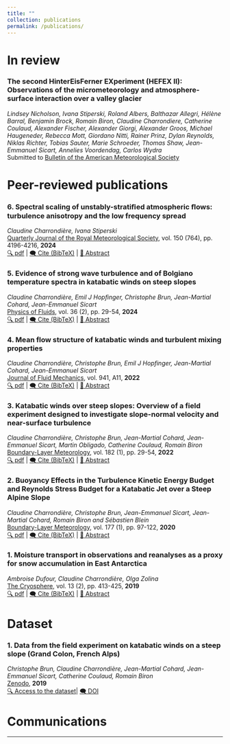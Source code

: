 ```yaml
---
title: ""
collection: publications
permalink: /publications/
---
```

# In review

### The second HinterEisFerner EXperiment (HEFEX II): Observations of the micrometeorology and atmosphere-surface interaction over a valley glacier
*Lindsey Nicholson, Ivana Stiperski, Roland Albers, Balthazar Allegri, Hélène Barral, Benjamin Brock, Romain Biron, Claudine Charrondiere, Catherine Coulaud, Alexander Fischer, Alexander Giorgi, Alexander Groos, Michael Haugeneder, Rebecca Mott, Giordano Nitti, Rainer Prinz, Dylan Reynolds, Niklas Richter, Tobias Sauter, Marie Schroeder, Thomas Shaw, Jean-Emmanuel Sicart, Annelies Voordendag, Carlos Wydra*  
Submitted to <ins>Bulletin of the American Meteorological Society</ins>

# Peer-reviewed publications

### 6. Spectral scaling of unstably-stratiﬁed atmospheric ﬂows: turbulence anisotropy and the low frequency spread
*Claudine Charrondière, Ivana Stiperski*  
<ins>Quarterly Journal of the Royal Meteorological Society</ins>, vol. 150 (764), pp. 4196-4216, **2024**  
[🔍 pdf](https://rmets.onlinelibrary.wiley.com/doi/pdfdirect/10.1002/qj.4811) | <a href="#" onclick="showBibTeX(event, 'bib6')">🗨️ Cite (BibTeX)</a> | <a href="#" onclick="showAbstract(event, 'abs6')">📄 Abstract</a>

<div id="bib6" style="display:none; position:fixed; top:20%; left:30%; width:40%; padding:20px; background:white; border:1px solid black; box-shadow: 2px 2px 10px rgba(0,0,0,0.5);">
  <strong>BibTeX Citation:</strong>
  <pre>@article{charrondiere2024spectral,
  title={Spectral scaling of unstably stratified atmospheric flows: Turbulence anisotropy and the low-frequency spread},
  author={Charrondi{\`e}re, Claudine and Stiperski, Ivana},
  journal={Quarterly Journal of the Royal Meteorological Society},
  volume={150},
  number={764},
  pages={4196--4216},
  year={2024},
  publisher={Wiley Online Library}
}
</pre>
  <button onclick="closePopup('bib6')">Close</button>
</div>

<div id="abs6" style="display:none; position:fixed; top:20%; left:30%; width:40%; padding:20px; background:white; border:1px solid black; box-shadow: 2px 2px 10px rgba(0,0,0,0.5);">
  <strong>Abstract:</strong>
  <p>The recent field measurements of katabatic winds on steep alpine slopes provide a unique database for theoretical analysis of the mean flow development and the determination of mixing properties. The theory is based on the depth-integrated momentum and heat equations and demonstrates an increase in mean velocity \(U\) with downstream distance \(x\) according to \(x^n\) \((n \leq 1/2)\). An equation for the mean wind velocity is established, expressing its dependency on the buoyancy flux, related to the heat flux to the ground, entrainment, and bottom friction. No ambient stratification, ambient wind, and constant ground surface temperature lead to \(U \sim x^{1/2}\), while constant heat flux to the ground leads to \(U \sim x^{1/3}\) and requires that the reduced gravity decreases as \(x^{-1/3}\). Stable ambient stratification \(N\) causes, in addition to small-amplitude mean flow oscillations, a decrease in reduced gravity with \(x\), in which case the assumption of constant surface heat flux along \(x\) is only an approximation. The turbulent fluxes are a function of the gradient Richardson number \(Ri\), with the ratio of turbulent diffusivity to viscosity \(K_h / K_m\) changing from nearly 1.4 to approximately 0.5 at \(Ri \approx 0.5\). A new mixing efficiency is introduced that includes turbulence kinetic energy production or consumption by along-slope turbulent buoyancy flux. It increases with \(Ri\) up to 0.25 at \(Ri \approx 0.5\) and then remains nearly constant. The measurements allowed us to determine the bottom drag coefficients and interfacial entrainment, with the ground surface heat flux being determined from the mean buoyancy flux.</p>
  <button onclick="closePopup('abs6')">Close</button>
</div>

### 5. Evidence of strong wave turbulence and of Bolgiano temperature spectra in katabatic winds on steep slopes
*Claudine Charrondière, Emil J Hopfinger, Christophe Brun, Jean-Martial Cohard, Jean-Emmanuel Sicart*  
<ins>Physics of Fluids</ins>, vol. 36 (2), pp. 29-54, **2024**  
[🔍 pdf](https://hal.science/hal-03350043/file/Charrondi%C3%A8re2022.pdf) | <a href="#" onclick="showBibTeX(event, 'bib5')">🗨️ Cite (BibTeX)</a> | <a href="#" onclick="showAbstract(event, 'abs5')">📄 Abstract</a>

<div id="bib5" style="display:none; position:fixed; top:20%; left:30%; width:40%; padding:20px; background:white; border:1px solid black; box-shadow: 2px 2px 10px rgba(0,0,0,0.5);">
  <strong>BibTeX Citation:</strong>
  <pre>@article{charrondiere2024evidence,
  title={Evidence of strong wave turbulence and of Bolgiano temperature spectra in katabatic winds on steep slopes},
  author={Charrondi{\`e}re, Claudine and Hopfinger, Emil J and Brun, Christophe and Cohard, J-M and Sicart, J-E},
  journal={Physics of Fluids},
  volume={36},
  number={2},
  year={2024},
  publisher={AIP Publishing}
}
</pre>
  <button onclick="closePopup('bib5')">Close</button>
</div>

<div id="abs5" style="display:none; position:fixed; top:20%; left:30%; width:40%; padding:20px; background:white; border:1px solid black; box-shadow: 2px 2px 10px rgba(0,0,0,0.5);">
  <strong>Abstract:</strong>
  <p>The katabatic winds on steep slopes investigated in the present study reveal a novel spectral behavior, observed in the outer part of the jet. At low wavenumbers, the one-dimensional (1D) velocity spectra show evidence of a \( k_x^{-1} \) range for the three components of the velocity vector: \( E_u(k_x) \), \( E_v(k_x) \), \( E_w(k_x) \) [as well as for the 1D temperature spectrum \( E_\theta(k_x) \propto k_x^{-1} \)]. This suggests the existence of strong wave turbulence. A necessary condition for strong wave turbulence to be manifest is that the flow direction wavenumber, \( k_\varphi \), extends to much lower values than the slope normal one, \( k_z \). This is satisfied in the present field experiment where wave energy is injected at wavenumber \( k_x = k_y = (N_a \sin \alpha) / \bar{u}_j \), while \( k_z \propto 1 / \Delta z \), with \( N_a \) the ambient stratification, \( \alpha \) the slope angle, \( \bar{u}_j \) the maximum wind velocity, and \( \Delta z \) the shear layer thickness of the jet. In the inertial range, the velocity spectra exhibit a power law \( k_x^{-5/3} \) over two decades, whereas the temperature-buoyancy spectra show evidence of a \( -7/5 \) slope in the buoyancy sub-range, followed by a \( -5/3 \) slope. The change in spectral slopes occurs at the Bolgiano scale \( L_B \) that is close to the Dougherty–Ozmidov scale \( L_OZ \). The high Reynolds number based on the Taylor micro-scale, \( Re_\lambda \sim 10^3 \), allows clear identification of the spectral laws.</p>
  <button onclick="closePopup('abs5')">Close</button>
</div>

### 4. Mean flow structure of katabatic winds and turbulent mixing properties
*Claudine Charrondière, Christophe Brun, Emil J Hopfinger, Jean-Martial Cohard, Jean-Emmanuel Sicart*  
<ins>Journal of Fluid Mechanics</ins>, vol. 941, A11, **2022**  
[🔍 pdf](https://hal.science/hal-03350043/file/Charrondi%C3%A8re2022.pdf) | <a href="#" onclick="showBibTeX(event, 'bib4')">🗨️ Cite (BibTeX)</a> | <a href="#" onclick="showAbstract(event, 'abs4')">📄 Abstract</a>

<div id="bib4" style="display:none; position:fixed; top:20%; left:30%; width:40%; padding:20px; background:white; border:1px solid black; box-shadow: 2px 2px 10px rgba(0,0,0,0.5);">
  <strong>BibTeX Citation:</strong>
  <pre>@article{charrondiere2022mean,
  title={Mean flow structure of katabatic winds and turbulent mixing properties},
  author={Charrondi{\`e}re, Claudine and Brun, Christophe and Hopfinger, Emil J and Cohard, Jean-Martial and Sicart, Jean-Emmanuel},
  journal={Journal of Fluid Mechanics},
  volume={941},
  pages={A11},
  year={2022},
  publisher={Cambridge University Press}
}
}</pre>
  <button onclick="closePopup('bib4')">Close</button>
</div>

<div id="abs4" style="display:none; position:fixed; top:20%; left:30%; width:40%; padding:20px; background:white; border:1px solid black; box-shadow: 2px 2px 10px rgba(0,0,0,0.5);">
  <strong>Abstract:</strong>
  <p></p>
  <button onclick="closePopup('abs4')">Close</button>
</div>


### 3. Katabatic winds over steep slopes: Overview of a field experiment designed to investigate slope-normal velocity and near-surface turbulence
*Claudine Charrondière, Christophe Brun, Jean-Martial Cohard, Jean-Emmanuel Sicart, Martin Obligado, Catherine Coulaud, Romain Biron*  
<ins>Boundary-Layer Meteorology</ins>, vol. 182 (1), pp. 29-54, **2022**  
[🔍 pdf](https://hal.science/hal-03350043/file/Charrondi%C3%A8re2022.pdf) | <a href="#" onclick="showBibTeX(event, 'bib3')">🗨️ Cite (BibTeX)</a> | <a href="#" onclick="showAbstract(event, 'abs3')">📄 Abstract</a>

<div id="bib3" style="display:none; position:fixed; top:20%; left:30%; width:40%; padding:20px; background:white; border:1px solid black; box-shadow: 2px 2px 10px rgba(0,0,0,0.5);">
  <strong>BibTeX Citation:</strong>
  <pre>@article{charrondiere2022katabatic,
  title={Katabatic winds over steep slopes: Overview of a field experiment designed to investigate slope-normal velocity and near-surface turbulence},
  author={Charrondi{\`e}re, Claudine and Brun, Christophe and Cohard, Jean-Martial and Sicart, Jean-Emmanuel and Obligado, Martin and Biron, Romain and Coulaud, Catherine and Guyard, H{\'e}l{\`e}ne},
  journal={Boundary-Layer Meteorology},
  volume={182},
  number={1},
  pages={29--54},
  year={2022},
  publisher={Springer}
}</pre>
  <button onclick="closePopup('bib3')">Close</button>
</div>

<div id="abs3" style="display:none; position:fixed; top:20%; left:30%; width:40%; padding:20px; background:white; border:1px solid black; box-shadow: 2px 2px 10px rgba(0,0,0,0.5);">
  <strong>Abstract:</strong>
  <p>We describe a new field campaign over a steep, snowy 30-degree alpine slope, designed to investigate three recurrent issues in experimental studies of steep-slope katabatic winds. (1) Entrainment is known to be present in katabatic jets and has been estimated at the interface between the jet and the boundary layer above it. However, to our knowledge, the slope-normal velocity component has never been measured in the katabatic jet. (2) It is hard to accurately measure turbulence in the first tens of centimeters above the surface using standard sonic anemometry due to the filtering effect of the long instrument path. The present field experiment used a three-dimensional multi-hole pitot-type probe with a high sampling frequency (1250 Hz) that was positioned as close to the surface as 3 cm. It provides three-dimensional mean velocity and Reynolds stress tensor from which dissipation can be estimated, as well as spectra for the turbulent quantities. Energy spectra reveal a well-developed inertial range and capture the inertial scales and some of the dissipative scales. (3) Measuring turbulence on a mast usually provides information about mean and turbulent quantities at certain discrete heights because the sensors are sparsely located inside the jet. We present the first measurements of well-developed katabatic flows where the full wind-speed and temperature profiles acquired, from tethered balloon are available at the location of the measurement mast, which comprises three-dimensional anemometry and thermometry.</p>
  <button onclick="closePopup('abs3')">Close</button>
</div>

### 2. Buoyancy Effects in the Turbulence Kinetic Energy Budget and Reynolds Stress Budget for a Katabatic Jet over a Steep Alpine Slope
*Claudine Charrondière, Christophe Brun, Jean-Emmanuel Sicart, Jean-Martial Cohard, Romain Biron and Sébastien Blein*  
<ins>Boundary-Layer Meteorology</ins>, vol. 177 (1), pp. 97-122, **2020**  
[🔍 pdf](https://hal.science/hal-03124731/document) | <a href="#" onclick="showBibTeX(event, 'bib2')">🗨️ Cite (BibTeX)</a> | <a href="#" onclick="showAbstract(event, 'abs2')">📄 Abstract</a>

<div id="bib2" style="display:none; position:fixed; top:20%; left:30%; width:40%; padding:20px; background:white; border:1px solid black; box-shadow: 2px 2px 10px rgba(0,0,0,0.5);">
  <strong>BibTeX Citation:</strong>
  <pre>@article{charrondiere2020buoyancy,
  title={Buoyancy effects in the turbulence kinetic energy budget and Reynolds stress budget for a katabatic jet over a steep alpine slope},
  author={Charrondi{\`e}re, Claudine and Brun, Christophe and Sicart, Jean-Emmanuel and Cohard, Jean-Martial and Biron, Romain and Blein, S{\'e}bastien},
  journal={Boundary-Layer Meteorology},
  volume={177},
  number={1},
  pages={97--122},
  year={2020},
  publisher={Springer}
}</pre>
  <button onclick="closePopup('bib2')">Close</button>
</div>

<div id="abs2" style="display:none; position:fixed; top:20%; left:30%; width:40%; padding:20px; background:white; border:1px solid black; box-shadow: 2px 2px 10px rgba(0,0,0,0.5);">
  <strong>Abstract:</strong>
  <p>Katabatic winds are very frequent but poorly understood or simulated over steep slopes. This study focuses on a katabatic jet above a steep alpine slope. We assess the buoyancy terms in both the turbulence kinetic energy (TKE) and the Reynolds shear-stress budget equations. We specifically focus on the contribution of the slope-normal and along-slope turbulent sensible heat fluxes to these terms. Four levels of measurements below and above the maximum wind-speed height enable analysis of the buoyancy effect along the vertical profile as follow: (i) buoyancy tends to destroy TKE, as expected in stable conditions, and the turbulent momentum flux in the inner-layer region of the jet below the maximum wind-speed height z j ; (ii) results also suggest buoyancy contributes to the production of TKE in the outer-layer shear region of the jet (well above z j ) while consumption of the turbulent momentum flux is observed in the same region; (iii) In the region around the maximum wind speed where mechanical shear production is marginal, buoyancy tends to destroy TKE and our results suggest it tends to increase the momentum flux. The present study also provides an analytical condition for the limit between production and consumption of the turbulent momentum flux due to buoyancy as a function of the slope angle, similar to the condition already proposed for TKE. We reintroduce the stress Richardson number, which is the equivalent of the flux Richardson number for the Reynolds shear-stress budget. We point out that the flux Richardson number and the stress Richardson number are complementary stability parameters for characterizing the katabatic flow apart from the region around the maximum wind-speed height.</p>
  <button onclick="closePopup('abs2')">Close</button>
</div>

### 1. Moisture transport in observations and reanalyses as a proxy for snow accumulation in East Antarctica  
*Ambroise Dufour, Claudine Charrondière, Olga Zolina*  
<ins>The Cryosphere</ins>, vol. 13 (2), pp. 413-425, **2019**  
[🔍 pdf](https://tc.copernicus.org/articles/13/413/2019/) | <a href="#" onclick="showBibTeX(event, 'bib1')">🗨️ Cite (BibTeX)</a> | <a href="#" onclick="showAbstract(event, 'abs1')">📄 Abstract</a>

<div id="bib1" style="display:none; position:fixed; top:20%; left:30%; width:40%; padding:20px; background:white; border:1px solid black; box-shadow: 2px 2px 10px rgba(0,0,0,0.5);">
  <strong>BibTeX Citation:</strong>
  <pre>@article{Dufour2019,
  author = {Dufour, Ambroise and Charrondière, Claudine and Zolina, Olga},
  title = {Moisture transport in observations and reanalyses as a proxy for snow accumulation in East Antarctica},
  journal = {The Cryosphere},
  volume = {13},
  number = {2},
  pages = {413--425},
  year = {2019}
  }</pre>
  <button onclick="closePopup('bib1')">Close</button>
</div>

<div id="abs1" style="display:none; position:fixed; top:20%; left:30%; width:40%; padding:20px; background:white; border:1px solid black; box-shadow: 2px 2px 10px rgba(0,0,0,0.5);">
  <strong>Abstract:</strong>
  <p>Atmospheric moisture convergence on ice sheets provides an estimate of snow accumulation, which is critical to quantifying sea-level changes. In the case of East Antarctica, we computed moisture transport from 1980 to 2016 in five reanalyses and in radiosonde observations. Moisture convergence in reanalyses is more consistent than net precipitation but still ranges from 72 to 96 mm&middot;yr&minus;1 in the four most recent reanalyses, ERA-Interim, NCEP CFSR, JRA 55 and MERRA 2. The representation of long-term variability in reanalyses is also inconsistent, which justified resorting to observations. Moisture fluxes are measured on a daily basis via radiosondes launched from a network of stations surrounding East Antarctica. Observations agree with reanalyses on the major role of extreme advection events and transient eddy fluxes. Although assimilated, the observations reveal processes that reanalyses cannot model, some due to a lack of horizontal and vertical resolution, especially the oldest, NCEP DOE R2. Additionally, the observational time series are not affected by new satellite data unlike the reanalyses. We formed pan-continental estimates of convergence by aggregating anomalies from all available stations. We found statistically significant trends neither in moisture convergence nor in precipitable water.</p>
  <button onclick="closePopup('abs1')">Close</button>
</div>

# Dataset

### 1. Data from the field experiment on katabatic winds on a steep slope (Grand Colon, French Alps)
*Christophe Brun, Claudine Charrondière, Jean-Martial Cohard, Jean-Emmanuel Sicart, Catherine Coulaud, Romain Biron*  
<ins>Zenodo</ins>, **2019**  
[🔍 Access to the dataset](https://zenodo.org/records/6546702)| [🗨️ DOI](https://doi.org/10.5281/zenodo.6546702)

# Communications 


<script>
function showBibTeX(event, id) {
  event = event || window.event;
  event.preventDefault();
  document.querySelector(`#${id}`).style.display = 'block';
}

function showAbstract(event, id) {
  event = event || window.event;
  event.preventDefault();
  document.querySelector(`#${id}`).style.display = 'block';
}

function closePopup(id) {
  document.querySelector(`#${id}`).style.display = 'none';
}
</script>














---
